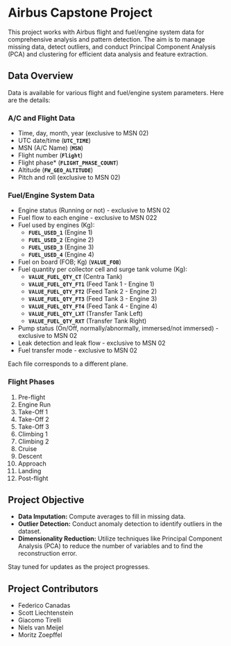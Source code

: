 # **Airbus Capstone Project**

This project works with Airbus flight and fuel/engine system data for comprehensive analysis and pattern detection. The aim is to manage missing data, detect outliers, and conduct Principal Component Analysis (PCA) and clustering for efficient data analysis and feature extraction.

## **Data Overview**

Data is available for various flight and fuel/engine system parameters. Here are the details:

### **A/C and Flight Data**

- Time, day, month, year (exclusive to MSN 02)
- UTC date/time (**`UTC_TIME`**)
- MSN (A/C Name) (**`MSN`**)
- Flight number (**`Flight`**)
- Flight phase\* (**`FLIGHT_PHASE_COUNT`**)
- Altitude (**`FW_GEO_ALTITUDE`**)
- Pitch and roll (exclusive to MSN 02)

### **Fuel/Engine System Data**

- Engine status (Running or not) - exclusive to MSN 02
- Fuel flow to each engine - exclusive to MSN 022
- Fuel used by engines (Kg):
  - **`FUEL_USED_1`** (Engine 1)
  - **`FUEL_USED_2`** (Engine 2)
  - **`FUEL_USED_3`** (Engine 3)
  - **`FUEL_USED_4`** (Engine 4)
- Fuel on board (FOB; Kg) (**`VALUE_FOB`**)
- Fuel quantity per collector cell and surge tank volume (Kg):
  - **`VALUE_FUEL_QTY_CT`** (Centra Tank)
  - **`VALUE_FUEL_QTY_FT1`** (Feed Tank 1 - Engine 1)
  - **`VALUE_FUEL_QTY_FT2`** (Feed Tank 2 - Engine 2)
  - **`VALUE_FUEL_QTY_FT3`** (Feed Tank 3 - Engine 3)
  - **`VALUE_FUEL_QTY_FT4`** (Feed Tank 4 - Engine 4)
  - **`VALUE_FUEL_QTY_LXT`** (Transfer Tank Left)
  - **`VALUE_FUEL_QTY_RXT`** (Transfer Tank Right)
- Pump status (On/Off, normally/abnormally, immersed/not immersed) - exclusive to MSN 02
- Leak detection and leak flow - exclusive to MSN 02
- Fuel transfer mode - exclusive to MSN 02

Each file corresponds to a different plane.

### **Flight Phases**

1. Pre-flight
2. Engine Run
3. Take-Off 1
4. Take-Off 2
5. Take-Off 3
6. Climbing 1
7. Climbing 2
8. Cruise
9. Descent
10. Approach
11. Landing
12. Post-flight

## **Project Objective**

- **Data Imputation:** Compute averages to fill in missing data.
- **Outlier Detection:** Conduct anomaly detection to identify outliers in the dataset.
- **Dimensionality Reduction:** Utilize techniques like Principal Component Analysis (PCA) to reduce the number of variables and to find the reconstruction error.

Stay tuned for updates as the project progresses.

## **Project Contributors**

- Federico Canadas
- Scott Liechtenstein
- Giacomo Tirelli
- Niels van Meijel
- Moritz Zoepffel
